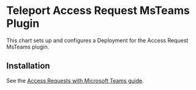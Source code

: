 # Teleport Access Request MsTeams Plugin

This chart sets up and configures a Deployment for the Access Request MsTeams plugin.

## Installation

See the [Access Requests with Microsoft Teams guide](https://goteleport.com/docs/access-controls/access-request-plugins/ssh-approval-msteams/).